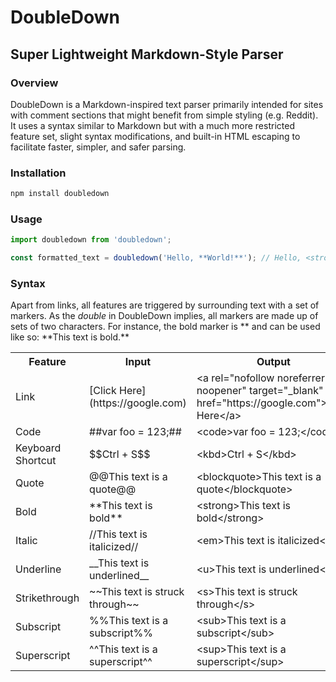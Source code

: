 # DoubleDown
## Super Lightweight Markdown-Style Parser

### Overview

DoubleDown is a Markdown-inspired text parser primarily intended for sites with comment sections that might benefit from simple styling (e.g. Reddit). It uses a syntax similar to Markdown but with a much more restricted feature set, slight syntax modifications, and built-in HTML escaping to facilitate faster, simpler, and safer parsing.

### Installation

```Bash
npm install doubledown
```

### Usage

```JavaScript
import doubledown from 'doubledown';

const formatted_text = doubledown('Hello, **World!**'); // Hello, <strong>World!</strong>
```

### Syntax

Apart from links, all features are triggered by surrounding text with a set of markers. As the *double* in DoubleDown implies, all markers are made up of sets of two characters. For instance, the bold marker is \*\* and can be used like so: \*\*This text is bold.\*\*

<table>
	<tr>
		<th>Feature</th>
		<th>Input</th>
		<th>Output</th>
	</tr>
	<tr>
		<td>Link</td>
		<td>[Click Here](https<i></i>://google.com)</td>
		<td>&lt;a rel="nofollow noreferrer noopener" target="_blank" href="https<i></i>://google.com"&gt;Click Here&lt;/a&gt;</td>
	</tr>
	<tr>
		<td>Code</td>
		<td>##var foo = 123;##</td>
		<td>&lt;code&gt;var foo = 123;&lt;/code&gt;</td>
	</tr>
	<tr>
		<td>Keyboard Shortcut</td>
		<td>$$Ctrl + S$$</td>
		<td>&lt;kbd&gt;Ctrl + S&lt;/kbd&gt;</td>
	</tr>
	<tr>
		<td>Quote</td>
		<td>@@This text is a quote@@</td>
		<td>&lt;blockquote&gt;This text is a quote&lt;/blockquote&gt;</td>
	</tr>
	<tr>
		<td>Bold</td>
		<td>**This text is bold**</td>
		<td>&lt;strong&gt;This text is bold&lt;/strong&gt;</td>
	</tr>
	<tr>
		<td>Italic</td>
		<td>//This text is italicized//</td>
		<td>&lt;em&gt;This text is italicized&lt;/em&gt;</td>
	</tr>
	<tr>
		<td>Underline</td>
		<td>__This text is underlined__</td>
		<td>&lt;u&gt;This text is underlined&lt;/u&gt;</td>
	</tr>
	<tr>
		<td>Strikethrough</td>
		<td>~~This text is struck through~~</td>
		<td>&lt;s&gt;This text is struck through&lt;/s&gt;</td>
	</tr>
	<tr>
		<td>Subscript</td>
		<td>%%This text is a subscript%%</td>
		<td>&lt;sub&gt;This text is a subscript&lt;/sub&gt;</td>
	</tr>
	<tr>
		<td>Superscript</td>
		<td>^^This text is a superscript^^</td>
		<td>&lt;sup&gt;This text is a superscript&lt;/sup&gt;</td>
	</tr>
</table>
